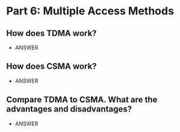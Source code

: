 # Part 6: Multiple Access Methods
## How does TDMA work?
* ANSWER

## How does CSMA work?
* ANSWER

## Compare TDMA to CSMA. What are the advantages and disadvantages?
* ANSWER
